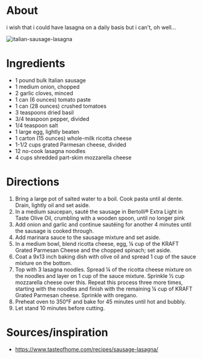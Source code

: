 # About
 
i wish that i could have lasagna on a daily basis but i can't, oh well...

![italian-sausage-lasagna](https://food.fnr.sndimg.com/content/dam/images/food/fullset/2012/1/5/0/JOHNSONVILLE_Italian-Sausage-Lasagna_s4x3.jpg.rend.hgtvcom.826.620.suffix/1371603771565.jpeg)

# Ingredients
- 1 pound bulk Italian sausage
- 1 medium onion, chopped
- 2 garlic cloves, minced
- 1 can (6 ounces) tomato paste
- 1 can (28 ounces) crushed tomatoes
- 3 teaspoons dried basil
- 3/4 teaspoon pepper, divided
- 1/4 teaspoon salt
- 1 large egg, lightly beaten
- 1 carton (15 ounces) whole-milk ricotta cheese
- 1-1/2 cups grated Parmesan cheese, divided
- 12 no-cook lasagna noodles
- 4 cups shredded part-skim mozzarella cheese 

# Directions
1. Bring a large pot of salted water to a boil. Cook pasta until al dente. Drain, lightly oil and set aside.
2. In a medium saucepan, sauté the sausage in Bertolli® Extra Light in Taste Olive Oil, crumbling with a wooden spoon, until no longer pink
3. Add onion and garlic and continue sautéing for another 4 minutes until the sausage is cooked through.
4. Add marinara sauce to the sausage mixture and set aside.
5. In a medium bowl, blend ricotta cheese, egg, ¼ cup of the KRAFT Grated Parmesan Cheese and the chopped spinach; set aside.
6. Coat a 9x13 inch baking dish with olive oil and spread 1 cup of the sauce mixture on the bottom.
7. Top with 3 lasagna noodles. Spread ¼ of the ricotta cheese mixture on the noodles and layer on 1 cup of the sauce mixture. Sprinkle ½ cup mozzarella cheese over this. Repeat this process three more times, starting with the noodles and finish with the remaining ¼ cup of KRAFT Grated Parmesan cheese. Sprinkle with oregano.
8. Preheat oven to 350°F and bake for 45 minutes until hot and bubbly.
9. Let stand 10 minutes before cutting.

# Sources/inspiration
- https://www.tasteofhome.com/recipes/sausage-lasagna/